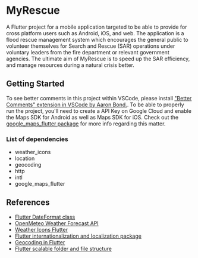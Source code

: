# MyRescue

A Flutter project for a mobile application targeted to be able to provide for cross platform users such as Android, iOS, and web. The application is a flood rescue management system which encourages the general public to volunteer themselves for Search and Rescue (SAR) operations under voluntary leaders from the fire department or relevant government agencies. The ultimate aim of MyRescue is to speed up the SAR efficiency, and manage resources during a natural crisis better.

## Getting Started

To see better comments in this project within VSCode, please install ["Better Comments" extension in VSCode by Aaron Bond.](https://marketplace.visualstudio.com/items?itemName=aaron-bond.better-comments). To be able to properly run the project, you'll need to create a API Key on Google Cloud and enable the Maps SDK for Android as well as Maps SDK for iOS. Check out the [google_maps_flutter package](https://pub.dev/packages/google_maps_flutter) for more info regarding this matter. 

### List of dependencies
- weather_icons
- location
- geocoding
- http
- intl
- google_maps_flutter

## References
- [Flutter DateFormat class](https://api.flutter.dev/flutter/intl/DateFormat-class.html)
- [OpenMeteo Weather Forecast API](https://open-meteo.com/en/docs)
- [Weather Icons Flutter](https://pub.dev/packages/weather_icons)
- [Flutter internationalization and localization package](https://pub.dev/packages/intl)
- [Geocoding in Flutter](https://pub.dev/packages/geocoding)
- [Flutter scalable folder and file structure](https://medium.com/flutter-community/flutter-scalable-folder-files-structure-8f860faafebd)
